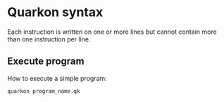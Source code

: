 # Quarkon syntax

Each instruction is written on one or more lines but cannot contain more than one instruction per line.

## Execute program

How to execute a simple program:

```bash
quarkon program_name.qk
```
